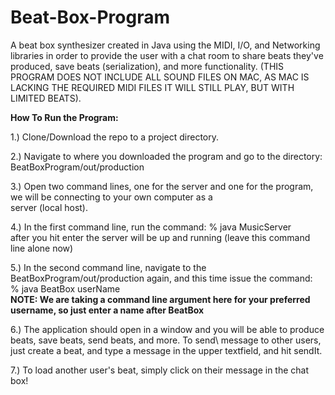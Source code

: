 # Beat-Box-Program
A beat box synthesizer created in Java using the MIDI, I/O, and Networking libraries in order to provide the user with a chat room to share beats they've produced, save beats (serialization), and more functionality. (THIS PROGRAM DOES NOT INCLUDE ALL SOUND FILES ON MAC, AS MAC IS LACKING THE REQUIRED MIDI FILES IT WILL STILL PLAY, BUT WITH LIMITED BEATS).


**How To Run the Program:**

1.) Clone/Download the repo to a project directory.

2.) Navigate to where you downloaded the program and go to the directory: BeatBoxProgram/out/production

3.) Open two command lines, one for the server and one for the program, we will be connecting to your own computer as a\
    server (local host).
    
4.) In the first command line, run the command: % java MusicServer\
    after you hit enter the server will be up and running (leave this command line alone now)
    
5.) In the second command line, navigate to the BeatBoxProgram/out/production again, and this time issue the command:\
    % java BeatBox userName\
    **NOTE: We are taking a command line argument here for your preferred username, so just enter a name after BeatBox**
    
6.) The application should open in a window and you will be able to produce beats, save beats, send beats, and more.  To send\     message to other users, just create a beat, and type a message in the upper textfield, and hit sendIt.

7.) To load another user's beat, simply click on their message in the chat box!

